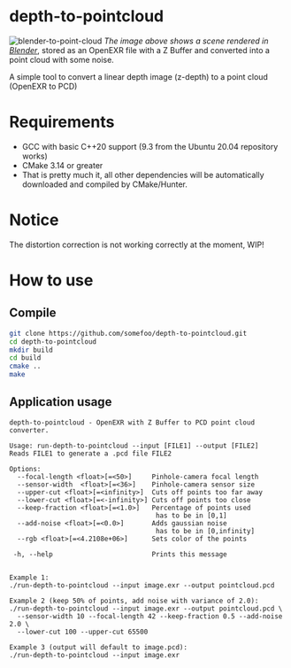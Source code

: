 # depth-to-pointcloud
![blender-to-point-cloud](https://user-images.githubusercontent.com/50917034/130279207-4d3ee733-a2da-4a83-9750-9b38b9a99cc0.jpg)
*The image above shows a scene rendered in [Blender](https://www.blender.org/)*, stored as an OpenEXR file with a Z Buffer and converted into a point cloud with some noise.

A simple tool to convert a linear depth image (z-depth) to a point cloud (OpenEXR to PCD)

# Requirements
* GCC with basic C++20 support (9.3 from the Ubuntu 20.04 repository works)
* CMake 3.14 or greater
* That is pretty much it, all other dependencies will be automatically downloaded and compiled by CMake/Hunter.

# Notice
The distortion correction is not working correctly at the moment, WIP! 


# How to use
## Compile
``` bash
git clone https://github.com/somefoo/depth-to-pointcloud.git
cd depth-to-pointcloud
mkdir build
cd build
cmake ..
make
```
## Application usage
```
depth-to-pointcloud - OpenEXR with Z Buffer to PCD point cloud converter.

Usage: run-depth-to-pointcloud --input [FILE1] --output [FILE2]
Reads FILE1 to generate a .pcd file FILE2

Options: 
  --focal-length <float>[=<50>]     Pinhole-camera focal length
  --sensor-width  <float>[=<36>]    Pinhole-camera sensor size
  --upper-cut <float>[=<infinity>]  Cuts off points too far away
  --lower-cut <float>[=<-infinity>] Cuts off points too close
  --keep-fraction <float>[=<1.0>]   Percentage of points used
                                     has to be in [0,1]
  --add-noise <float>[=<0.0>]       Adds gaussian noise
                                     has to be in [0,infinity]
  --rgb <float>[=<4.2108e+06>]      Sets color of the points

 -h, --help                         Prints this message


Example 1:
./run-depth-to-pointcloud --input image.exr --output pointcloud.pcd

Example 2 (keep 50% of points, add noise with variance of 2.0):
./run-depth-to-pointcloud --input image.exr --output pointcloud.pcd \
  --sensor-width 10 --focal-length 42 --keep-fraction 0.5 --add-noise 2.0 \
  --lower-cut 100 --upper-cut 65500 

Example 3 (output will default to image.pcd):
./run-depth-to-pointcloud --input image.exr

```

